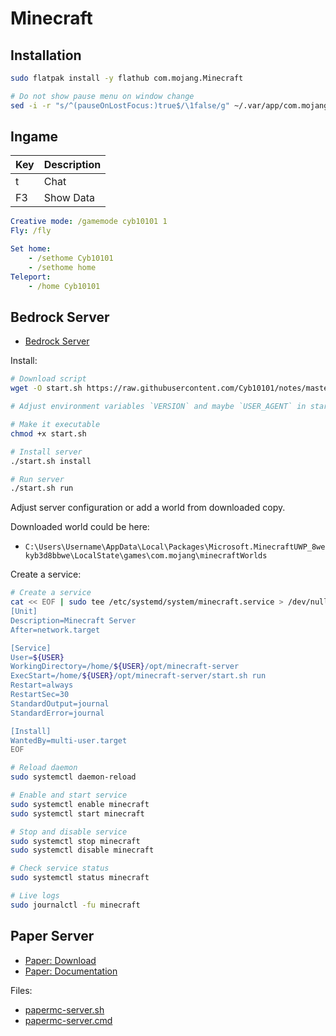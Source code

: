# Minecraft

## Installation

```bash
sudo flatpak install -y flathub com.mojang.Minecraft

# Do not show pause menu on window change
sed -i -r "s/^(pauseOnLostFocus:)true$/\1false/g" ~/.var/app/com.mojang.Minecraft/.minecraft/options.txt
```

## Ingame

| Key  | Description |
| ---- | ----------- |
| t    | Chat        |
| F3   | Show Data   |

```yaml
Creative mode: /gamemode cyb10101 1
Fly: /fly

Set home:
    - /sethome Cyb10101
    - /sethome home
Teleport:
    - /home Cyb10101
```

## Bedrock Server

* [Bedrock Server](https://www.minecraft.net/de-de/download/server/bedrock)

Install:

```bash
# Download script
wget -O start.sh https://raw.githubusercontent.com/Cyb10101/notes/master/Games/Minecraft/bedrock-start.sh

# Adjust environment variables `VERSION` and maybe `USER_AGENT` in start.sh

# Make it executable
chmod +x start.sh

# Install server
./start.sh install

# Run server
./start.sh run
```

Adjust server configuration or add a world from downloaded copy.

Downloaded world could be here:

* `C:\Users\Username\AppData\Local\Packages\Microsoft.MinecraftUWP_8wekyb3d8bbwe\LocalState\games\com.mojang\minecraftWorlds`

Create a service:

```bash
# Create a service
cat << EOF | sudo tee /etc/systemd/system/minecraft.service > /dev/null
[Unit]
Description=Minecraft Server
After=network.target

[Service]
User=${USER}
WorkingDirectory=/home/${USER}/opt/minecraft-server
ExecStart=/home/${USER}/opt/minecraft-server/start.sh run
Restart=always
RestartSec=30
StandardOutput=journal
StandardError=journal

[Install]
WantedBy=multi-user.target
EOF

# Reload daemon
sudo systemctl daemon-reload

# Enable and start service
sudo systemctl enable minecraft
sudo systemctl start minecraft

# Stop and disable service
sudo systemctl stop minecraft
sudo systemctl disable minecraft

# Check service status
sudo systemctl status minecraft

# Live logs
sudo journalctl -fu minecraft
```

## Paper Server

* [Paper: Download](https://papermc.io/downloads/paper)
* [Paper: Documentation](https://docs.papermc.io/paper)

Files:

* [papermc-server.sh](papermc-server.sh)
* [papermc-server.cmd](papermc-server.cmd)
